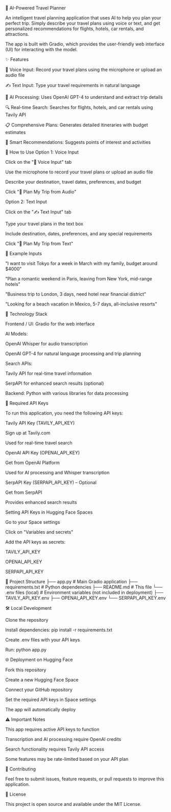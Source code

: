🌴 AI-Powered Travel Planner

An intelligent travel planning application that uses AI to help you plan your perfect trip. Simply describe your travel plans using voice or text, and get personalized recommendations for flights, hotels, car rentals, and attractions.

The app is built with Gradio, which provides the user-friendly web interface (UI) for interacting with the model.

✨ Features

🎤 Voice Input: Record your travel plans using the microphone or upload an audio file

✍️ Text Input: Type your travel requirements in natural language

🤖 AI Processing: Uses OpenAI GPT-4 to understand and extract trip details

🔍 Real-time Search: Searches for flights, hotels, and car rentals using Tavily API

📋 Comprehensive Plans: Generates detailed itineraries with budget estimates

🎯 Smart Recommendations: Suggests points of interest and activities

🚀 How to Use
Option 1: Voice Input

Click on the "🎤 Voice Input" tab

Use the microphone to record your travel plans or upload an audio file

Describe your destination, travel dates, preferences, and budget

Click "🎯 Plan My Trip from Audio"

Option 2: Text Input

Click on the "✍️ Text Input" tab

Type your travel plans in the text box

Include destination, dates, preferences, and any special requirements

Click "🎯 Plan My Trip from Text"

📝 Example Inputs

"I want to visit Tokyo for a week in March with my family, budget around $4000"

"Plan a romantic weekend in Paris, leaving from New York, mid-range hotels"

"Business trip to London, 3 days, need hotel near financial district"

"Looking for a beach vacation in Mexico, 5-7 days, all-inclusive resorts"

🔧 Technology Stack

Frontend / UI: Gradio
 for the web interface

AI Models:

OpenAI Whisper for audio transcription

OpenAI GPT-4 for natural language processing and trip planning

Search APIs:

Tavily API for real-time travel information

SerpAPI for enhanced search results (optional)

Backend: Python with various libraries for data processing

🔑 Required API Keys

To run this application, you need the following API keys:

Tavily API Key (TAVILY_API_KEY)

Sign up at Tavily.com

Used for real-time travel search

OpenAI API Key (OPENAI_API_KEY)

Get from OpenAI Platform

Used for AI processing and Whisper transcription

SerpAPI Key (SERPAPI_API_KEY) – Optional

Get from SerpAPI

Provides enhanced search results

Setting API Keys in Hugging Face Spaces

Go to your Space settings

Click on "Variables and secrets"

Add the API keys as secrets:

TAVILY_API_KEY

OPENAI_API_KEY

SERPAPI_API_KEY

📁 Project Structure
├── app.py                 # Main Gradio application
├── requirements.txt       # Python dependencies
├── README.md              # This file
└── .env files (local)     # Environment variables (not included in deployment)
    ├── TAVILY_API_KEY.env
    ├── OPENAI_API_KEY.env
    └── SERPAPI_API_KEY.env

🛠️ Local Development

Clone the repository

Install dependencies: pip install -r requirements.txt

Create .env files with your API keys

Run: python app.py

🌐 Deployment on Hugging Face

Fork this repository

Create a new Hugging Face Space

Connect your GitHub repository

Set the required API keys in Space settings

The app will automatically deploy

⚠️ Important Notes

This app requires active API keys to function

Transcription and AI processing require OpenAI credits

Search functionality requires Tavily API access

Some features may be rate-limited based on your API plan

🤝 Contributing

Feel free to submit issues, feature requests, or pull requests to improve this application.

📄 License

This project is open source and available under the MIT License.
